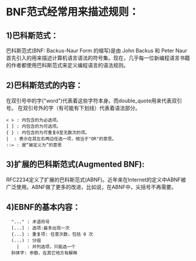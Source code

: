 # BNF范式经常用来描述规则： #

## 1)巴科斯范式： ##
      
 巴科斯范式(BNF: Backus-Naur Form 的缩写)是由 John Backus 和 Peter Naur 首先引入的用来描述计算机语言语法的符号集。现在，几乎每一位新编程语言书籍的作者都使用巴科斯范式来定义编程语言的语法规则。 

##  2)巴科斯范式的内容： ## 


在双引号中的字("word")代表着这些字符本身。而double_quote用来代表双引号。 
在双引号外的字（有可能有下划线）代表着语法部分。 

```
< > : 内包含的为必选项。 
[ ] : 内包含的为可选项。 
{ } : 内包含的为可重复0至无数次的项。 
|  : 表示在其左右两边任选一项，相当于"OR"的意思。 
::= : 是“被定义为”的意思 
```
## 3)扩展的巴科斯范式(Augmented BNF): ##

RFC2234定义了扩展的巴科斯范式(ABNF)。近年来在Internet的定义中ABNF被广泛使用。ABNF做了更多的改进，比如说，在ABNF中，尖括号不再需要。 

## 4)EBNF的基本内容： ## 

```
  "..." : 术语符号 
  [...] : 选项:最多出现一次 
  {...} : 重复项: 任意次数，包括 0 次 
  (...) : 分组 
    |   : 并列选项，只能选一个 
  斜体字: 参数，在其它地方有解释 
```
